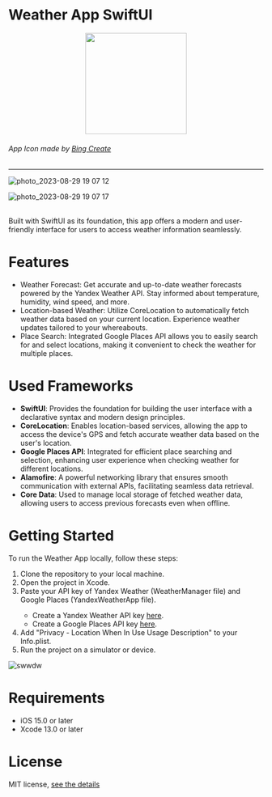# Weather App SwiftUI

<p align="center">
    <img width="200" src="https://github.com/almatkai/WeatherSwiftUI/assets/92521753/27572903-6c94-4086-92af-bcda85fc6cd7">
    <h6>App Icon made by <a href="https://www.bing.com/create">Bing Create</a></h6>

</p>

---

![photo_2023-08-29 19 07 12](https://github.com/almatkai/YandexWeather/assets/92521753/29938859-f728-43b5-9ffb-b7d4a690bf7a)

![photo_2023-08-29 19 07 17](https://github.com/almatkai/YandexWeather/assets/92521753/3617c3e6-fe03-4aba-aea2-d666df648c6d)

<br>
Built with SwiftUI as its foundation, this app offers a modern and user-friendly interface for users to access weather information seamlessly.

# Features

+ Weather Forecast: Get accurate and up-to-date weather forecasts powered by the Yandex Weather API. Stay informed about temperature, humidity, wind speed, and more.
+ Location-based Weather: Utilize CoreLocation to automatically fetch weather data based on your current location. Experience weather updates tailored to your whereabouts.
+ Place Search: Integrated Google Places API allows you to easily search for and select locations, making it convenient to check the weather for multiple places.

# Used Frameworks

+ **SwiftUI**: Provides the foundation for building the user interface with a declarative syntax and modern design principles.
+ **CoreLocation**: Enables location-based services, allowing the app to access the device's GPS and fetch accurate weather data based on the user's location.
+ **Google Places API**: Integrated for efficient place searching and selection, enhancing user experience when checking weather for different locations.
+ **Alamofire**: A powerful networking library that ensures smooth communication with external APIs, facilitating seamless data retrieval.
+ **Core Data**: Used to manage local storage of fetched weather data, allowing users to access previous forecasts even when offline.

# Getting Started
To run the Weather App locally, follow these steps:
<ol>
    <li>Clone the repository to your local machine.</li>
    <li>Open the project in Xcode.</li>
    <li>Paste your API key of Yandex Weather (WeatherManager file) and Google Places (YandexWeatherApp file).</li>
    <ul>
        <li>Create a Yandex Weather API key <a href="https://developer.tech.yandex.ru/services">here</a>.</li>
        <li>Create a Google Places API key <a href="https://console.cloud.google.com/google/maps-apis/credentials">here</a>.</li>
    </ul>
    <li>Add "Privacy - Location When In Use Usage Description" to your Info.plist.</li>
    <li>Run the project on a simulator or device.</li>
</ol>

![swwdw](https://github.com/almatkai/YandexWeather/assets/92521753/e519f5bc-d859-4613-ae1b-efb1cdc13a5a)

# Requirements
+ iOS 15.0 or later
+ Xcode 13.0 or later

# License
MIT license, <a href="https://github.com/almatkai/YandexWeather/blob/main/LICENSE">see the details</a>
